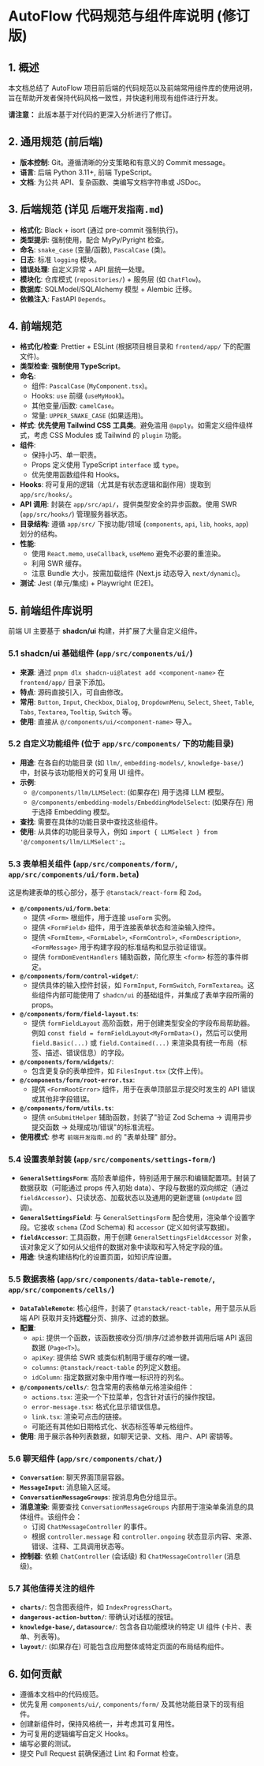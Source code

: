 # AutoFlow 代码规范与组件库说明 (修订版)

## 1. 概述

本文档总结了 AutoFlow 项目前后端的代码规范以及前端常用组件库的使用说明，旨在帮助开发者保持代码风格一致性，并快速利用现有组件进行开发。

**请注意：** 此版本基于对代码的更深入分析进行了修订。

## 2. 通用规范 (前后端)

*   **版本控制**: Git。遵循清晰的分支策略和有意义的 Commit message。
*   **语言**: 后端 Python 3.11+, 前端 TypeScript。
*   **文档**: 为公共 API、复杂函数、类编写文档字符串或 JSDoc。

## 3. 后端规范 (详见 `后端开发指南.md`)

*   **格式化**: Black + isort (通过 pre-commit 强制执行)。
*   **类型提示**: 强制使用，配合 MyPy/Pyright 检查。
*   **命名**: `snake_case` (变量/函数), `PascalCase` (类)。
*   **日志**: 标准 `logging` 模块。
*   **错误处理**: 自定义异常 + API 层统一处理。
*   **模块化**: 仓库模式 (`repositories/`) + 服务层 (如 `ChatFlow`)。
*   **数据库**: SQLModel/SQLAlchemy 模型 + Alembic 迁移。
*   **依赖注入**: FastAPI `Depends`。

## 4. 前端规范

*   **格式化/检查**: Prettier + ESLint (根据项目根目录和 `frontend/app/` 下的配置文件)。
*   **类型检查**: **强制使用 TypeScript**。
*   **命名**:
    *   组件: `PascalCase` (`MyComponent.tsx`)。
    *   Hooks: `use` 前缀 (`useMyHook`)。
    *   其他变量/函数: `camelCase`。
    *   常量: `UPPER_SNAKE_CASE` (如果适用)。
*   **样式**: **优先使用 Tailwind CSS 工具类**。避免滥用 `@apply`。如需定义组件级样式，考虑 CSS Modules 或 Tailwind 的 `plugin` 功能。
*   **组件**: 
    *   保持小巧、单一职责。
    *   Props 定义使用 TypeScript `interface` 或 `type`。
    *   优先使用函数组件和 Hooks。
*   **Hooks**: 将可复用的逻辑（尤其是有状态逻辑和副作用）提取到 `app/src/hooks/`。
*   **API 调用**: 封装在 `app/src/api/`，提供类型安全的异步函数。使用 SWR (`app/src/hooks/`) 管理服务器状态。
*   **目录结构**: 遵循 `app/src/` 下按功能/领域 (`components`, `api`, `lib`, `hooks`, `app`) 划分的结构。
*   **性能**: 
    *   使用 `React.memo`, `useCallback`, `useMemo` 避免不必要的重渲染。
    *   利用 SWR 缓存。
    *   注意 Bundle 大小，按需加载组件 (Next.js 动态导入 `next/dynamic`)。
*   **测试**: Jest (单元/集成) + Playwright (E2E)。

## 5. 前端组件库说明

前端 UI 主要基于 **shadcn/ui** 构建，并扩展了大量自定义组件。

### 5.1 shadcn/ui 基础组件 (`app/src/components/ui/`)

*   **来源**: 通过 `pnpm dlx shadcn-ui@latest add <component-name>` 在 `frontend/app/` 目录下添加。
*   **特点**: 源码直接引入，可自由修改。
*   **常用**: `Button`, `Input`, `Checkbox`, `Dialog`, `DropdownMenu`, `Select`, `Sheet`, `Table`, `Tabs`, `Textarea`, `Tooltip`, `Switch` 等。
*   **使用**: 直接从 `@/components/ui/<component-name>` 导入。

### 5.2 自定义功能组件 (位于 `app/src/components/` 下的功能目录)

*   **用途**: 在各自的功能目录 (如 `llm/`, `embedding-models/`, `knowledge-base/`) 中，封装与该功能相关的可复用 UI 组件。
*   **示例**: 
    *   `@/components/llm/LLMSelect`: (如果存在) 用于选择 LLM 模型。
    *   `@/components/embedding-models/EmbeddingModelSelect`: (如果存在) 用于选择 Embedding 模型。
*   **查找**: 需要在具体的功能目录中查找这些组件。
*   **使用**: 从具体的功能目录导入，例如 `import { LLMSelect } from '@/components/llm/LLMSelect';`。

### 5.3 表单相关组件 (`app/src/components/form/`, `app/src/components/ui/form.beta`)

这是构建表单的核心部分，基于 `@tanstack/react-form` 和 `Zod`。

*   **`@/components/ui/form.beta`**: 
    *   提供 `<Form>` 根组件，用于连接 `useForm` 实例。
    *   提供 `<FormField>` 组件，用于连接表单状态和渲染输入控件。
    *   提供 `<FormItem>`, `<FormLabel>`, `<FormControl>`, `<FormDescription>`, `<FormMessage>` 用于构建字段的标准结构和显示验证错误。
    *   提供 `formDomEventHandlers` 辅助函数，简化原生 `<form>` 标签的事件绑定。
*   **`@/components/form/control-widget/`**: 
    *   提供具体的输入控件封装，如 `FormInput`, `FormSwitch`, `FormTextarea`。这些组件内部可能使用了 `shadcn/ui` 的基础组件，并集成了表单字段所需的 props。
*   **`@/components/form/field-layout.ts`**: 
    *   提供 `formFieldLayout` 高阶函数，用于创建类型安全的字段布局帮助器。例如 `const field = formFieldLayout<MyFormData>()`，然后可以使用 `field.Basic(...)` 或 `field.Contained(...)` 来渲染具有统一布局（标签、描述、错误信息）的字段。
*   **`@/components/form/widgets/`**: 
    *   包含更复杂的表单控件，如 `FilesInput.tsx` (文件上传)。
*   **`@/components/form/root-error.tsx`**: 
    *   提供 `<FormRootError>` 组件，用于在表单顶部显示提交时发生的 API 错误或其他非字段错误。
*   **`@/components/form/utils.ts`**: 
    *   提供 `onSubmitHelper` 辅助函数，封装了"验证 Zod Schema -> 调用异步提交函数 -> 处理成功/错误"的标准流程。
*   **使用模式**: 参考 `前端开发指南.md` 的 "表单处理" 部分。

### 5.4 设置表单封装 (`app/src/components/settings-form/`)

*   **`GeneralSettingsForm`**: 高阶表单组件，特别适用于展示和编辑配置项。封装了数据获取（可能通过 props 传入初始 data）、字段与数据的双向绑定（通过 `fieldAccessor`）、只读状态、加载状态以及通用的更新逻辑 (`onUpdate` 回调)。
*   **`GeneralSettingsField`**: 与 `GeneralSettingsForm` 配合使用，渲染单个设置字段。它接收 `schema` (Zod Schema) 和 `accessor` (定义如何读写数据)。
*   **`fieldAccessor`**: 工具函数，用于创建 `GeneralSettingsFieldAccessor` 对象，该对象定义了如何从父组件的数据对象中读取和写入特定字段的值。
*   **用途**: 快速构建结构化的设置页面，如知识库设置。

### 5.5 数据表格 (`app/src/components/data-table-remote/`, `app/src/components/cells/`)

*   **`DataTableRemote`**: 核心组件，封装了 `@tanstack/react-table`，用于显示从后端 API 获取并支持**远程**分页、排序、过滤的数据。
*   **配置**: 
    *   `api`: 提供一个函数，该函数接收分页/排序/过滤参数并调用后端 API 返回数据 (`Page<T>`)。
    *   `apiKey`: 提供给 SWR 或类似机制用于缓存的唯一键。
    *   `columns`: `@tanstack/react-table` 的列定义数组。
    *   `idColumn`: 指定数据对象中用作唯一标识符的列名。
*   **`@/components/cells/`**: 包含常用的表格单元格渲染组件：
    *   `actions.tsx`: 渲染一个下拉菜单，包含针对该行的操作按钮。
    *   `error-message.tsx`: 格式化显示错误信息。
    *   `link.tsx`: 渲染可点击的链接。
    *   可能还有其他如日期格式化、状态标签等单元格组件。
*   **使用**: 用于展示各种列表数据，如聊天记录、文档、用户、API 密钥等。

### 5.6 聊天组件 (`app/src/components/chat/`)

*   **`Conversation`**: 聊天界面顶层容器。
*   **`MessageInput`**: 消息输入区域。
*   **`ConversationMessageGroups`**: 按消息角色分组显示。
*   **消息渲染**: 需要查找 `ConversationMessageGroups` 内部用于渲染单条消息的具体组件。该组件会：
    *   订阅 `ChatMessageController` 的事件。
    *   根据 `controller.message` 和 `controller.ongoing` 状态显示内容、来源、错误、注释、工具调用状态等。
*   **控制器**: 依赖 `ChatController` (会话级) 和 `ChatMessageController` (消息级)。

### 5.7 其他值得关注的组件

*   **`charts/`**: 包含图表组件，如 `IndexProgressChart`。
*   **`dangerous-action-button/`**: 带确认对话框的按钮。
*   **`knowledge-base/`, `datasource/`**: 包含各自功能模块的特定 UI 组件 (卡片、表单、列表等)。
*   **`layout/`**: (如果存在) 可能包含应用整体或特定页面的布局结构组件。

## 6. 如何贡献

*   遵循本文档中的代码规范。
*   优先复用 `components/ui/`, `components/form/` 及其他功能目录下的现有组件。
*   创建新组件时，保持风格统一，并考虑其可复用性。
*   为可复用的逻辑编写自定义 Hooks。
*   编写必要的测试。
*   提交 Pull Request 前确保通过 Lint 和 Format 检查。 